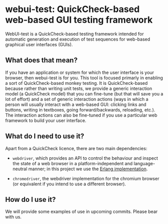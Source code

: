 # webui-test: QuickCheck-based web-based GUI testing framework

WebUI-test is a QuickCheck-based testing framework intended for
automatic generation and execution of test sequences for
web-based graphical user interfaces (GUIs).

## What does that mean?

If you have an application or system for which the user interface
is your browser, then webui-test is for you. This tool
is focused primarly in enabling a sort of QuickCheck-based
monkey testing. It is QuickCheck-based because rather than writing
unit tests, we provide a generic interaction model (a QuickCheck model)
that you can fine-tune (but that will save you a lot of effort)
and a set of generic interaction actions (ways in which a person will
usually interact with a web-based GUI: clicking links and buttons,
writing in textboxes, going forward/backwards, reloading, etc.).
The interaction actions can also be fine-tuned if you use a
particular web framework to build your user interface.

## What do I need to use it?

Apart from a QuickCheck licence, there are two main dependencies:

* `webdriver`, which provides an API to control the behaviour and inspect the
  state of a web browser in a platform-independent and language-neutral manner;
  in this project we use the [Erlang implementation](https://github.com/lauramcastro/webdrv).

* `chromedriver`, the webdriver implementation for the chromium browser (or
  equivalent if you intend to use a different browser).
  
## How do I use it?
  
We will provide some examples of use in upcoming commits. Please bear
with us.
